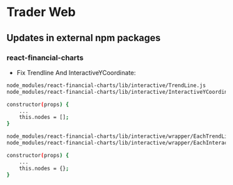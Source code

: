 # Trader Web

## Updates in external npm packages

### react-financial-charts

- Fix Trendline And InteractiveYCoordinate:
```bash
node_modules/react-financial-charts/lib/interactive/TrendLine.js
node_modules/react-financial-charts/lib/interactive/InteractiveYCoordinate.js

constructor(props) {
    ...
    this.nodes = [];
}
```

```bash
node_modules/react-financial-charts/lib/interactive/wrapper/EachTrendLine.js
node_modules/react-financial-charts/lib/interactive/wrapper/EachInteractiveYCoordinate.js

constructor(props) {
    ...
    this.nodes = {};
}
```

